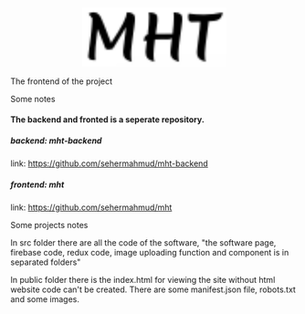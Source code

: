 <p align="center">
  <a href="https://github.com/sehermahmud/friendlytix">
    <img src="/src/mhtLogo.png" alt="Logo" width="50%" height="71%">
  </a>
</p>

The frontend of the project

Some notes

#### The backend and fronted is a seperate repository.

##### backend: mht-backend

link: https://github.com/sehermahmud/mht-backend

##### frontend: mht

link: https://github.com/sehermahmud/mht

Some projects notes

In src folder there are all the code of the software, "the software page, firebase code, redux code, image uploading function and component is in separated folders"

In public folder there is the index.html for viewing the site without html website code can't be created. There are some manifest.json file, robots.txt and some images.
